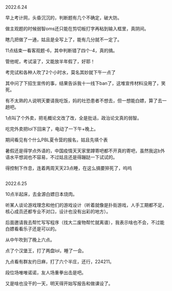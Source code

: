 ##

2022.6.24

早上考计网，头昏沉沉的，判断题有几个不确定，破大防。

做主观题的时候弱智oms还只能在剪切板打字再粘到输入框里，真阴间。

瞎几把做了一通，姑且是全写上了，能有几分就不一定了。

11点结束一看客观题-6，其中判断错了四个-4，真的搞。

管他呢，考试滚了，又能放半年假了，好耶！

考完试和各种人吹了2个小时水，莫名其妙就下午一点了

其中问了下招生宣传的事，结果告诉我十一线下ban了，这堆宣传材料没用了，笑死。

有不太熟的人说明天要请我吃饭，妈的社恐患者不想去，但一想能白嫖，算了去一趟吧。

1点叫了个外卖，把毛概论文改了改，全是批话，政治论文真的弱智。

吃完外卖把lol下回来了，电动了一下午+晚上。

期间看见有个什么PBL夏令营的报名，姑且先填个表

暑假还是得学点外语的，中国疫情天天家里蹲寄吧都不开真的寄吧，虽然我这b外语水平想润也不容易，不过姑且还是得蹦跶一下试试的。

得控制下作息，连着两周天天23点睡，在这么搞要猝死了，呜呜

##
##

2022.6.25

10点半起床，去金源白嫖日本烧肉。

听某人谈论游戏理念和他们的游戏设计（听着就像是扑街游戏，人手工期都不足，核心成员还都专业不对口，设计也没有出彩的地方）。

后面邀请我去帮忙写写程序（找大二废物帮忙就离谱），我表示啥也不会，不过能白嫖看看乐子还是可以的。

从中午吹到了晚上六点。

点了个汉堡王，打了两盘lol，睡了一会。

九点看有群友约日麻，打了六个半庄，还行，224211。

段位场唯唯诺诺，友人场重拳出击是吧。

又是啥也没干的一天，明天得开始写报告和做课设了。

##
